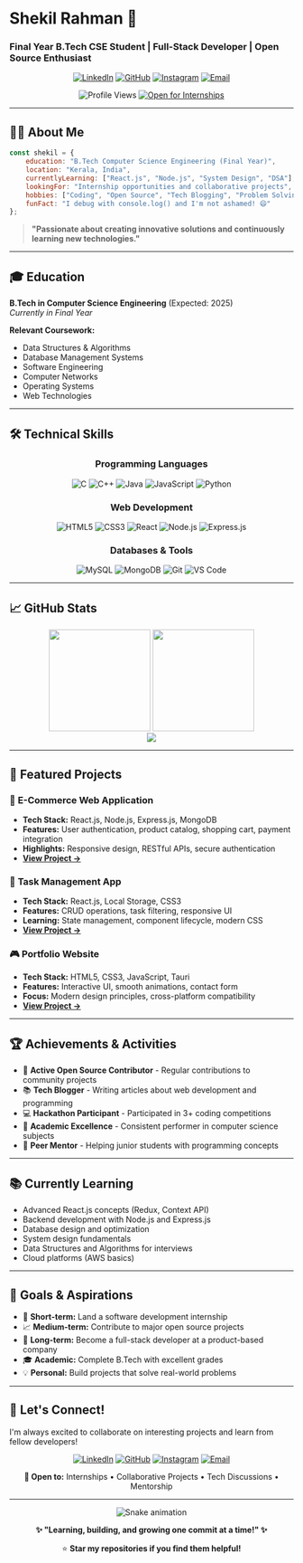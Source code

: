 # **Shekil Rahman** 🚀
### Final Year B.Tech CSE Student | Full-Stack Developer | Open Source Enthusiast

<div align="center">

[![LinkedIn](https://img.shields.io/badge/LinkedIn-0077B5?style=for-the-badge&logo=linkedin&logoColor=white)](https://www.linkedin.com/in/shekil-rahman-7ba318343/)
[![GitHub](https://img.shields.io/badge/GitHub-100000?style=for-the-badge&logo=github&logoColor=white)](https://github.com/shekilrahman)
[![Instagram](https://img.shields.io/badge/Instagram-E4405F?style=for-the-badge&logo=instagram&logoColor=white)](https://instagram.com/shekilrahman)
[![Email](https://img.shields.io/badge/Email-D14836?style=for-the-badge&logo=gmail&logoColor=white)](mailto:shekilrahman.dev@gmail.com)

![Profile Views](https://komarev.com/ghpvc/?username=shekilrahman&label=Profile%20views&color=0e75b6&style=flat)
[![Open for Internships](https://img.shields.io/badge/Open%20for-Internships-brightgreen?style=flat-square)](mailto:shekilrahman.dev@gmail.com)

</div>

---

## 👨‍💻 **About Me**

```javascript
const shekil = {
    education: "B.Tech Computer Science Engineering (Final Year)",
    location: "Kerala, India",
    currentlyLearning: ["React.js", "Node.js", "System Design", "DSA"],
    lookingFor: "Internship opportunities and collaborative projects",
    hobbies: ["Coding", "Open Source", "Tech Blogging", "Problem Solving"],
    funFact: "I debug with console.log() and I'm not ashamed! 😄"
};
```

> **"Passionate about creating innovative solutions and continuously learning new technologies."**

---

## 🎓 **Education**

**B.Tech in Computer Science Engineering** (Expected: 2025)  
*Currently in Final Year*

**Relevant Coursework:**
- Data Structures & Algorithms
- Database Management Systems
- Software Engineering
- Computer Networks
- Operating Systems
- Web Technologies

---

## 🛠️ **Technical Skills**

<div align="center">

### **Programming Languages**
![C](https://img.shields.io/badge/C-00599C?style=for-the-badge&logo=c&logoColor=white)
![C++](https://img.shields.io/badge/C++-00599C?style=for-the-badge&logo=c%2B%2B&logoColor=white)
![Java](https://img.shields.io/badge/Java-ED8B00?style=for-the-badge&logo=java&logoColor=white)
![JavaScript](https://img.shields.io/badge/JavaScript-F7DF1E?style=for-the-badge&logo=javascript&logoColor=black)
![Python](https://img.shields.io/badge/Python-3776AB?style=for-the-badge&logo=python&logoColor=white)

### **Web Development**
![HTML5](https://img.shields.io/badge/HTML5-E34F26?style=for-the-badge&logo=html5&logoColor=white)
![CSS3](https://img.shields.io/badge/CSS3-1572B6?style=for-the-badge&logo=css3&logoColor=white)
![React](https://img.shields.io/badge/React-20232A?style=for-the-badge&logo=react&logoColor=61DAFB)
![Node.js](https://img.shields.io/badge/Node.js-43853D?style=for-the-badge&logo=node.js&logoColor=white)
![Express.js](https://img.shields.io/badge/Express.js-404D59?style=for-the-badge&logo=express&logoColor=white)

### **Databases & Tools**
![MySQL](https://img.shields.io/badge/MySQL-00000F?style=for-the-badge&logo=mysql&logoColor=white)
![MongoDB](https://img.shields.io/badge/MongoDB-4EA94B?style=for-the-badge&logo=mongodb&logoColor=white)
![Git](https://img.shields.io/badge/Git-F05032?style=for-the-badge&logo=git&logoColor=white)
![VS Code](https://img.shields.io/badge/VS_Code-007ACC?style=for-the-badge&logo=visual-studio-code&logoColor=white)

</div>

---

## 📈 **GitHub Stats**

<div align="center">
<img height="180em" src="https://github-readme-stats.vercel.app/api?username=shekilrahman&show_icons=true&theme=radical&hide_border=true&count_private=true" />
<img height="180em" src="https://github-readme-stats.vercel.app/api/top-langs/?username=shekilrahman&layout=compact&theme=radical&hide_border=true" />
</div>

<div align="center">
<img src="https://github-readme-streak-stats.herokuapp.com/?user=shekilrahman&theme=radical&hide_border=true" />
</div>

---

## 🚀 **Featured Projects**

### 🛒 **E-Commerce Web Application**
- **Tech Stack:** React.js, Node.js, Express.js, MongoDB
- **Features:** User authentication, product catalog, shopping cart, payment integration
- **Highlights:** Responsive design, RESTful APIs, secure authentication
- **[View Project →](https://github.com/shekilrahman/ecommerce-app)**

### 📱 **Task Management App**
- **Tech Stack:** React.js, Local Storage, CSS3
- **Features:** CRUD operations, task filtering, responsive UI
- **Learning:** State management, component lifecycle, modern CSS
- **[View Project →](https://github.com/shekilrahman/task-manager)**

### 🎮 **Portfolio Website**
- **Tech Stack:** HTML5, CSS3, JavaScript, Tauri
- **Features:** Interactive UI, smooth animations, contact form
- **Focus:** Modern design principles, cross-platform compatibility
- **[View Project →](https://github.com/shekilrahman/portfolio)**

---

## 🏆 **Achievements & Activities**

- 🎯 **Active Open Source Contributor** - Regular contributions to community projects
- 📚 **Tech Blogger** - Writing articles about web development and programming
- 💻 **Hackathon Participant** - Participated in 3+ coding competitions
- 🌟 **Academic Excellence** - Consistent performer in computer science subjects
- 🤝 **Peer Mentor** - Helping junior students with programming concepts

---

## 📚 **Currently Learning**

- Advanced React.js concepts (Redux, Context API)
- Backend development with Node.js and Express.js
- Database design and optimization
- System design fundamentals
- Data Structures and Algorithms for interviews
- Cloud platforms (AWS basics)

---

## 🎯 **Goals & Aspirations**

- 🚀 **Short-term:** Land a software development internship
- 📈 **Medium-term:** Contribute to major open source projects
- 🌟 **Long-term:** Become a full-stack developer at a product-based company
- 🎓 **Academic:** Complete B.Tech with excellent grades
- 💡 **Personal:** Build projects that solve real-world problems

---

## 🤝 **Let's Connect!**

I'm always excited to collaborate on interesting projects and learn from fellow developers!

<div align="center">

[![LinkedIn](https://img.shields.io/badge/LinkedIn-0077B5?style=flat-square&logo=linkedin&logoColor=white)](https://www.linkedin.com/in/shekil-rahman-7ba318343/)
[![GitHub](https://img.shields.io/badge/GitHub-100000?style=flat-square&logo=github&logoColor=white)](https://github.com/shekilrahman)
[![Instagram](https://img.shields.io/badge/Instagram-E4405F?style=flat-square&logo=instagram&logoColor=white)](https://instagram.com/shekilrahman)
[![Email](https://img.shields.io/badge/Email-D14836?style=flat-square&logo=gmail&logoColor=white)](mailto:shekilrahman.dev@gmail.com)

**💬 Open to:** Internships • Collaborative Projects • Tech Discussions • Mentorship

</div>

---

<div align="center">

![Snake animation](https://github.com/shekilrahman/shekilrahman/blob/output/github-contribution-grid-snake.svg)

**✨ "Learning, building, and growing one commit at a time!" ✨**

⭐ **Star my repositories if you find them helpful!**

</div>
